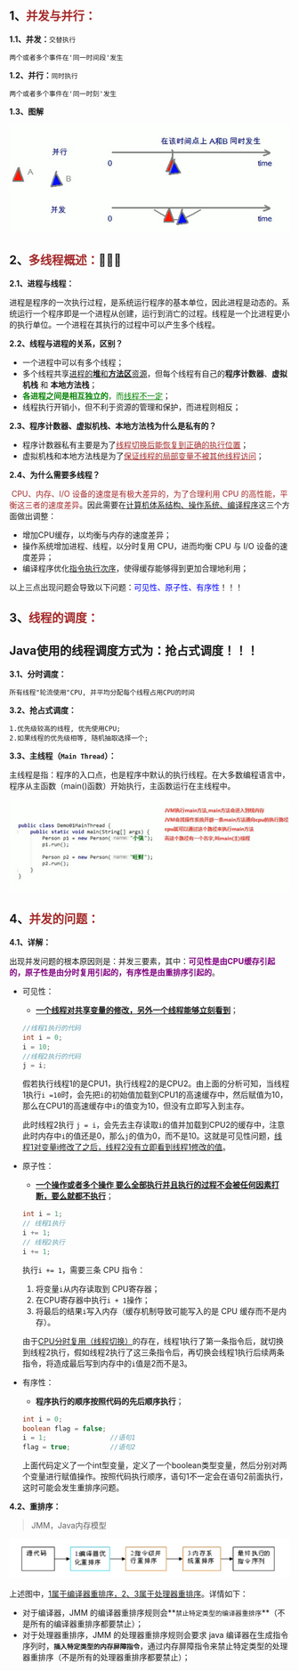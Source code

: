 ## 1、<span style="color:brown">并发与并行：</span>

**1.1、并发：**`交替执行`

```apl
两个或者多个事件在'同一时间段'发生
```

**1.2、并行：**`同时执行`

```apl
两个或者多个事件在'同一时刻'发生
```

**1.3、图解**

![多线程](https://raw.githubusercontent.com/root-bine/image/main/Typora-image/%E5%B9%B6%E5%8F%91%E4%B8%8E%E5%B9%B6%E8%A1%8C.png)



## 2、<span style="color:brown">多线程概述：</span>🎑🎑🎑

**2.1、进程与线程：**

​		进程是程序的一次执行过程，是系统运行程序的基本单位，因此进程是动态的。系统运行一个程序即是一个进程从创建，运行到消亡的过程。线程是一个比进程更小的执行单位。一个进程在其执行的过程中可以产生多个线程。

**2.2、线程与进程的关系，区别？**

- 一个进程中可以有多个线程；
- 多个线程共享<u>进程的**堆**和**方法区**资源</u>，但每个线程有自己的**程序计数器**、**虚拟机栈** 和 **本地方法栈**；
- <span style="color:green">**各进程之间是相互独立的**，而<u>线程不一定</u></span>；
- 线程执行开销小，但不利于资源的管理和保护，而进程则相反；

**2.3、程序计数器、虚拟机栈、本地方法栈为什么是私有的？**

- 程序计数器私有主要是为了<span style="color:brown"><u>线程切换后能恢复到正确的执行位置</u></span>；
- 虚拟机栈和本地方法栈是为了<span style="color:brown"><u>保证线程的局部变量不被其他线程访问</u></span>；

**2.4、为什么需要多线程？**

​		<span style="color:brown">CPU、内存、I/O 设备的速度是有极大差异的，为了合理利用 CPU 的高性能，平衡这三者的速度差异</span>。因此需要在<u>计算机体系结构、操作系统、编译程序</u>这三个方面做出调整：

- 增加CPU缓存，以均衡与内存的速度差异；
- 操作系统增加进程、线程，以分时复用 CPU，进而均衡 CPU 与 I/O 设备的速度差异；
- 编译程序优化<u>指令执行次序</u>，使得缓存能够得到更加合理地利用；

以上三点出现问题会导致以下问题：<span style="color:blue">可见性、原子性、有序性</span>！！！



## 3、<span style="color:brown">线程的调度：</span>

## Java使用的线程调度方式为：抢占式调度！！！

**3.1、分时调度：**

```apl
所有线程"轮流使用"CPU, 并平均分配每个线程占用CPU的时间
```

**3.2、抢占式调度：**

<!--线程随机性-->

```apl
1.优先级较高的线程, 优先使用CPU;
2.如果线程的优先级相等, 随机抽取选择一个;
```

**3.3、主线程（`Main Thread`）：**

​		主线程是指：程序的入口点，也是程序中默认的执行线程。在大多数编程语言中，程序从主函数（main()函数）开始执行，主函数运行在主线程中。

![](https://raw.githubusercontent.com/root-bine/image/main/Typora-image/%E4%B8%BB%E7%BA%BF%E7%A8%8B%E8%A7%A3%E9%87%8A.png)



## 4、<span style="color:brown">并发的问题：</span>

**4.1、详解：**

​		出现并发问题的根本原因则是：并发三要素，其中：<span style="color:purple">**可见性是由CPU缓存引起的，原子性是由分时复用引起的，有序性是由重排序引起的**</span>。

- 可见性：

  - <u>**一个线程对共享变量的修改，另外一个线程能够立刻看到**</u>；

  ```java
  //线程1执行的代码
  int i = 0;
  i = 10;
  //线程2执行的代码
  j = i;
  ```

  假若执行线程1的是CPU1，执行线程2的是CPU2。由上面的分析可知，当线程1执行`i =10`时，会先把`i`的初始值加载到CPU1的高速缓存中，然后赋值为10，那么在CPU1的高速缓存中`i`的值变为10，但没有立即写入到主存。

  此时线程2执行 `j = i`，会先去主存读取`i`的值并加载到CPU2的缓存中，注意此时内存中`i`的值还是0，那么`j`的值为0，而不是10。这就是可见性问题，<u>线程1对变量i修改了之后，线程2没有立即看到线程1修改的值</u>。


- 原子性：

  - <u>**一个操作或者多个操作 要么全部执行并且执行的过程不会被任何因素打断，要么就都不执行**</u>；

  ```java
  int i = 1;
  // 线程1执行
  i += 1;
  // 线程2执行
  i += 1;
  ```

  执行`i += 1`，需要三条 CPU 指令：

  1. 将变量`i`从内存读取到 CPU寄存器；
  2. 在CPU寄存器中执行`i + 1`操作；
  3. 将最后的结果`i`写入内存（缓存机制导致可能写入的是 CPU 缓存而不是内存）。

  由于<u>CPU分时复用（线程切换）</u>的存在，线程1执行了第一条指令后，就切换到线程2执行，假如线程2执行了这三条指令后，再切换会线程1执行后续两条指令，将造成最后写到内存中的`i`值是2而不是3。

- 有序性：

  - **程序执行的顺序按照代码的先后顺序执行**；

  ```java
  int i = 0;              
  boolean flag = false;
  i = 1;                //语句1  
  flag = true;          //语句2
  ```

  上面代码定义了一个int型变量，定义了一个boolean类型变量，然后分别对两个变量进行赋值操作。按照代码执行顺序，语句1不一定会在语句2前面执行，这时可能会发生重排序问题。

**4.2、重排序：**

> JMM，Java内存模型

![image-20230706163939910](https://raw.githubusercontent.com/root-bine/image/main/Typora-image/%E6%9C%89%E5%BA%8F%E6%80%A7%E4%B9%8B%E9%87%8D%E6%8E%92%E5%BA%8F.png)

上述图中，<u>1属于编译器重排序，2、3属于处理器重排序</u>。详情如下：

- 对于编译器，JMM 的编译器重排序规则会**`禁止特定类型的编译器重排序`**（不是所有的编译器重排序都要禁止）；
- 对于处理器重排序，JMM 的处理器重排序规则会要求 java 编译器在生成指令序列时，**`插入特定类型的内存屏障指令`**，通过内存屏障指令来禁止特定类型的处理器重排序（不是所有的处理器重排序都要禁止）；
